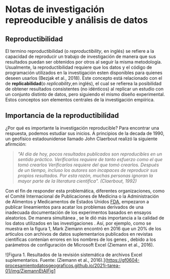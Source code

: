 # Notas de  investigación repreoducible y análisis de datos

##  Reproductibilidad

El termino reproductibilidad (o *reproductibility*, en inglés) se refiere  a la capacidad de reproducir un trabajo de investigación de manera  que sus resultados puedan ser obtenidos por otros al seguir la misma metodología. Usualmente, la reproductibilidad requiere  que los datos y el código de programación  utilizados en la investigación esten disponibles para quienes deseen usarlos (Bezjak et al., 2018). Este concepto está  relacionado con el de **replicabilidad**(o *replicability*,en inglés), el cual se refierea la posibilidad de obtener resultados consistentes (no idénticos) al replicar un estudio con un conjunto distinto de datos, pero siguiendo el mismo diseño experimental. Estos  conceptos son elementos centrales de la investigación empiírica.

## Importancia de la reproductibilidad
¿Por qué es  importante la investigación reproducible? Para encontrar una respuesta, podemos estudiar sus inicios. A principios de la decada de  1990, un geofísico estadounidense llamado John Claerbout realizó la siguiente afirmción:

>*"Al día de hoy, pocos resultados publicados son reproducibles en un sentido práctico. Verificarlos requiere de tanto esfuerzo como el que tomó crearlos Verificarlos requiere del que tomó crearlos. Después de un tiempo, incluso los autores son incapaces de reproducir sus propios resultados. Por esta razón, muchas personas ignoran la mayor parte de la literatura científica". (Claerbout, 1992)* 

Con el fin de responder esta problemática, diferentes organizaciones, como el Comité Internacional de Publicaciones de Medicina o la Administración de Alimentos y Medicamentos de Estados Unidos [FDA](https://www.fda.gov/), empezaron a publicar lineamientos para acatar los problemas derivados de una inadecuada documentación de los experimentos basados en ensayos aleatorios. De manera simultánea , se le dió más  importancia a la calidad de los datos utilizados en las investigaciones . Así, por ejemplo, como se muestra en la figura 1, Mark Ziemann encontró  en 2016 que un 20% de los articulos  con archivos de datos suplementarios publicados en revistas científicas contenían  errores en los nombres de los genes , debido  a los parámetros de configuración de Microsoft  Excel (Ziemann et al., 2016). 

![Figura 1. Resultados de la revisión sistemática de archivos Excel suplementarios. Fuente: (Ziemann et al., 2016).](https://gf0604-procesamientodatosgeograficos.github.io/2021i-tarea-01/img/ZiemannEtAlFig1

